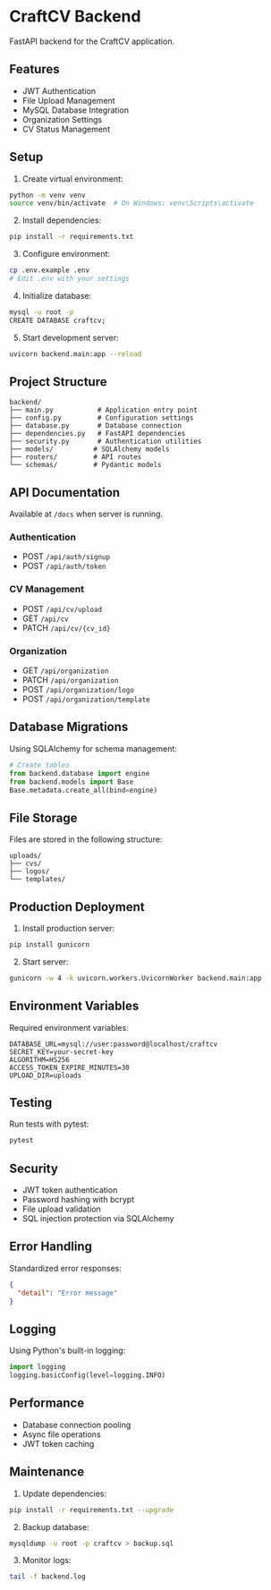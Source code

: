 # CraftCV Backend

FastAPI backend for the CraftCV application.

## Features

- JWT Authentication
- File Upload Management
- MySQL Database Integration
- Organization Settings
- CV Status Management

## Setup

1. Create virtual environment:
```bash
python -m venv venv
source venv/bin/activate  # On Windows: venv\Scripts\activate
```

2. Install dependencies:
```bash
pip install -r requirements.txt
```

3. Configure environment:
```bash
cp .env.example .env
# Edit .env with your settings
```

4. Initialize database:
```bash
mysql -u root -p
CREATE DATABASE craftcv;
```

5. Start development server:
```bash
uvicorn backend.main:app --reload
```

## Project Structure

```
backend/
├── main.py           # Application entry point
├── config.py         # Configuration settings
├── database.py       # Database connection
├── dependencies.py   # FastAPI dependencies
├── security.py       # Authentication utilities
├── models/          # SQLAlchemy models
├── routers/         # API routes
└── schemas/         # Pydantic models
```

## API Documentation

Available at `/docs` when server is running.

### Authentication
- POST `/api/auth/signup`
- POST `/api/auth/token`

### CV Management
- POST `/api/cv/upload`
- GET `/api/cv`
- PATCH `/api/cv/{cv_id}`

### Organization
- GET `/api/organization`
- PATCH `/api/organization`
- POST `/api/organization/logo`
- POST `/api/organization/template`

## Database Migrations

Using SQLAlchemy for schema management:

```python
# Create tables
from backend.database import engine
from backend.models import Base
Base.metadata.create_all(bind=engine)
```

## File Storage

Files are stored in the following structure:
```
uploads/
├── cvs/
├── logos/
└── templates/
```

## Production Deployment

1. Install production server:
```bash
pip install gunicorn
```

2. Start server:
```bash
gunicorn -w 4 -k uvicorn.workers.UvicornWorker backend.main:app
```

## Environment Variables

Required environment variables:
```env
DATABASE_URL=mysql://user:password@localhost/craftcv
SECRET_KEY=your-secret-key
ALGORITHM=HS256
ACCESS_TOKEN_EXPIRE_MINUTES=30
UPLOAD_DIR=uploads
```

## Testing

Run tests with pytest:
```bash
pytest
```

## Security

- JWT token authentication
- Password hashing with bcrypt
- File upload validation
- SQL injection protection via SQLAlchemy

## Error Handling

Standardized error responses:
```json
{
  "detail": "Error message"
}
```

## Logging

Using Python's built-in logging:
```python
import logging
logging.basicConfig(level=logging.INFO)
```

## Performance

- Database connection pooling
- Async file operations
- JWT token caching

## Maintenance

1. Update dependencies:
```bash
pip install -r requirements.txt --upgrade
```

2. Backup database:
```bash
mysqldump -u root -p craftcv > backup.sql
```

3. Monitor logs:
```bash
tail -f backend.log
```